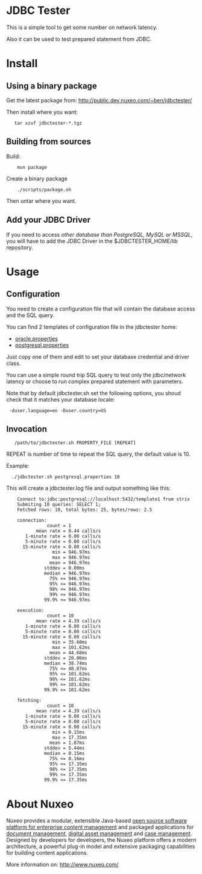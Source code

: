 # JDBC Tester

This is a simple tool to get some number on network latency.  

Also it can be used to test prepared statement from JDBC.


# Install

## Using a binary package

Get the latest package from: 
<http://public.dev.nuxeo.com/~ben/jdbctester/>
 
Then install where you want:

       tar xzvf jdbctester-*.tgz


## Building from sources

Build:

        mvn package
		
Create a binary package

        ./scripts/package.sh
		
Then untar where you want.

## Add your JDBC Driver

If you need to access *other database than PostgreSQL, MySQL or
MSSQL*, you will have to add the JDBC Driver in the
$JDBCTESTER_HOME/lib repository.


# Usage

## Configuration

You need to create a configuration file that will contain the database
access and the SQL query.

You can find 2 templates of configuration file in the jdbctester home:

- [oracle.properties](https://github.com/bdelbosc/jdbctester/blob/master/src/test/resources/oracle.properties)
- [postgresql.properties](https://github.com/bdelbosc/jdbctester/blob/master/src/test/resources/postgresql.properties)

Just copy one of them and edit to set your database credential and
driver class.

You can use a simple round trip SQL query to test only the
jdbc/network latency or choose to run complex prepared statement with
parameters.

Note that by default jdbctester.sh set the following options, you
shoud check that it matches your database locale:

     -duser.language=en -Duser.country=US 


## Invocation

       /path/to/jdbctester.sh PROPERTY_FILE [REPEAT]
    
REPEAT is number of time to repeat the SQL query, the default value is
10.

Example:

      ./jdbctester.sh postgresql.properties 10

This will create a jdbctester.log file and output something like this:

        Connect to:jdbc:postgresql://localhost:5432/template1 from strix
        Submiting 10 queries: SELECT 1;
        Fetched rows: 10, total bytes: 25, bytes/rows: 2.5

        connection:
                   count = 1
               mean rate = 0.44 calls/s
           1-minute rate = 0.00 calls/s
           5-minute rate = 0.00 calls/s
          15-minute rate = 0.00 calls/s
                     min = 946.97ms
                     max = 946.97ms
                    mean = 946.97ms
                  stddev = 0.00ms
                  median = 946.97ms
                    75% <= 946.97ms
                    95% <= 946.97ms
                    98% <= 946.97ms
                    99% <= 946.97ms
                  99.9% <= 946.97ms
      
        execution:
                   count = 10
               mean rate = 4.39 calls/s
           1-minute rate = 0.00 calls/s
           5-minute rate = 0.00 calls/s
          15-minute rate = 0.00 calls/s
                     min = 35.60ms
                     max = 101.62ms
                    mean = 44.68ms
                  stddev = 20.06ms
                  median = 38.74ms
                    75% <= 40.07ms
                    95% <= 101.62ms
                    98% <= 101.62ms
                    99% <= 101.62ms
                  99.9% <= 101.62ms
      
        fetching:
                   count = 10
               mean rate = 4.39 calls/s
           1-minute rate = 0.00 calls/s
           5-minute rate = 0.00 calls/s
          15-minute rate = 0.00 calls/s
                     min = 0.15ms
                     max = 17.35ms
                    mean = 1.87ms
                  stddev = 5.44ms
                  median = 0.15ms
                    75% <= 0.16ms
                    95% <= 17.35ms
                    98% <= 17.35ms
                    99% <= 17.35ms
                  99.9% <= 17.35ms
      


# About Nuxeo

Nuxeo provides a modular, extensible Java-based
[open source software platform for enterprise content management](http://www.nuxeo.com/en/products/ep)
and packaged applications for
[document management](http://www.nuxeo.com/en/products/document-management),
[digital asset management](http://www.nuxeo.com/en/products/dam) and
[case management](http://www.nuxeo.com/en/products/case-management). Designed
by developers for developers, the Nuxeo platform offers a modern
architecture, a powerful plug-in model and extensive packaging
capabilities for building content applications.

More information on: <http://www.nuxeo.com/>
